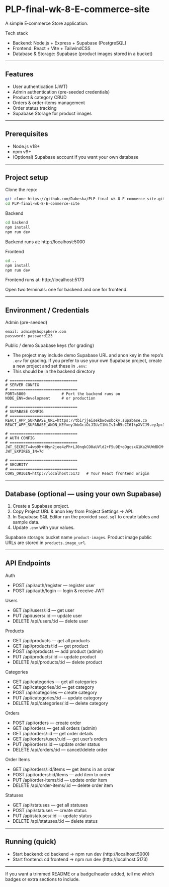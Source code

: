 # PLP-final-wk-8-E-commerce-site

A simple E‑commerce Store application.

Tech stack
- Backend: Node.js + Express + Supabase (PostgreSQL)
- Frontend: React + Vite + TailwindCSS
- Database & Storage: Supabase (product images stored in a bucket)

---

## Features
- User authentication (JWT)
- Admin authentication (pre-seeded credentials)
- Product & category CRUD
- Orders & order-items management
- Order status tracking
- Supabase Storage for product images

---

## Prerequisites
- Node.js v18+
- npm v9+
- (Optional) Supabase account if you want your own database

---

## Project setup

Clone the repo:
```bash
git clone https://github.com/Dabeska/PLP-final-wk-8-E-commerce-site.git
cd PLP-final-wk-8-E-commerce-site
```

Backend
```bash
cd backend
npm install
npm run dev
```
Backend runs at: http://localhost:5000

Frontend
```bash
cd ..
npm install
npm run dev
```
Frontend runs at: http://localhost:5173

Open two terminals: one for backend and one for frontend.

---

## Environment / Credentials

Admin (pre-seeded)
```
email: admin@shopsphere.com
password: password123
```

Public / demo Supabase keys (for grading)
- The project may include demo Supabase URL and anon key in the repo’s `.env` for grading. If you prefer to use your own Supabase project, create a new project and set these in `.env`:
- This should be in the backend directory
```
# ==============================
# SERVER CONFIG
# ==============================
PORT=5000                # Port the backend runs on
NODE_ENV=development     # or production

# ==============================
# SUPABASE CONFIG
# ==============================
REACT_APP_SUPABASE_URL=https://tbirjjeisekbwowsbcky.supabase.co
REACT_APP_SUPABASE_ANON_KEY=eyJhbGciOiJIUzI1NiIsInR5cCI6IkpXVCJ9.eyJpc3MiOiJzdXBhYmFzZSIsInJlZiI6InRiaXJqamVpc2VrYndvd3NiY2t5Iiwicm9sZSI6ImFub24iLCJpYXQiOjE3NTk2NTU0NDcsImV4cCI6MjA3NTIzMTQ0N30.tZTv6wwcExOu_kUoX4NHmwa_aw5LtnFiMTqEKA19GtM

# ==============================
# AUTH CONFIG
# ==============================
JWT_SECRET=4wo9h+HHyn2jee4zPh+LJ0nqkCO0aUVld2+F5u9E+oOgcsxG1Ka2VUWdDCM+ruhi3I/NKnMsc+m+EIHy506Eog==
JWT_EXPIRES_IN=7d             

# ==============================
# SECURITY 
# ==============================
CORS_ORIGIN=http://localhost:5173   # Your React frontend origin
```

---

## Database (optional — using your own Supabase)
1. Create a Supabase project.
2. Copy Project URL & anon key from Project Settings → API.
3. In Supabase SQL Editor run the provided `seed.sql` to create tables and sample data.
4. Update `.env` with your values.

Supabase storage: bucket name `product-images`. Product image public URLs are stored in `products.image_url`.

---

## API Endpoints

Auth
- POST /api/auth/register — register user
- POST /api/auth/login — login & receive JWT

Users
- GET /api/users/:id — get user
- PUT /api/users/:id — update user
- DELETE /api/users/:id — delete user

Products
- GET /api/products — get all products
- GET /api/products/:id — get product
- POST /api/products — add product (admin)
- PUT /api/products/:id — update product
- DELETE /api/products/:id — delete product

Categories
- GET /api/categories — get all categories
- GET /api/categories/:id — get category
- POST /api/categories — create category
- PUT /api/categories/:id — update category
- DELETE /api/categories/:id — delete category

Orders
- POST /api/orders — create order
- GET /api/orders — get all orders (admin)
- GET /api/orders/:id — get order details
- GET /api/orders/user/:uid — get user’s orders
- PUT /api/orders/:id — update order status
- DELETE /api/orders/:id — cancel/delete order

Order Items
- GET /api/orders/:id/items — get items in an order
- POST /api/orders/:id/items — add item to order
- PUT /api/order-items/:id — update order item
- DELETE /api/order-items/:id — delete order item

Statuses
- GET /api/statuses — get all statuses
- POST /api/statuses — create status
- PUT /api/statuses/:id — update status
- DELETE /api/statuses/:id — delete status

---

## Running (quick)
- Start backend: cd backend → npm run dev (http://localhost:5000)
- Start frontend: cd frontend → npm run dev (http://localhost:5173)

---

If you want a trimmed README or a badge/header added, tell me which badges or extra sections to include.
